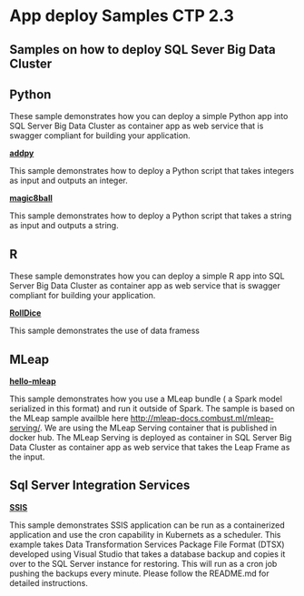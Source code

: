 # App deploy Samples CTP 2.3
## Samples on how to deploy SQL Sever Big Data Cluster


## Python 
These sample demonstrates how you can deploy a simple Python app into SQL Server Big Data Cluster as container app as web service that is swagger compliant for building your application.

__[addpy](addpy/)__

This sample demonstrates how to deploy a Python script that takes integers as input and outputs an integer.

__[magic8ball](magic8ball/)__

This sample demonstrates how to deploy a Python script that takes a string as input and outputs a string.



## R 
These sample demonstrates how you can deploy a simple R app into SQL Server Big Data Cluster as container app as web service that is swagger compliant for building your application. 

__[RollDice](RollDice/)__

This sample demonstrates the use of data framess

## MLeap 
__[hello-mleap](hello-mleap/)__

This sample demonstrates how you use a MLeap bundle ( a Spark model serialized in this format) and run it outside of Spark. The sample is based on the MLeap sample availble here http://mleap-docs.combust.ml/mleap-serving/. We are using the MLeap Serving container that is published in docker hub. The MLeap Serving is deployed as container in SQL Server Big Data Cluster as container app as web service that takes the Leap Frame as the input.  


## Sql Server Integration Services 
__[SSIS](SSIS/)__

This sample demonstrates SSIS application can be run as a containerized application and use the cron capability in Kubernets as a scheduler. This example takes Data Transformation Services Package File Format (DTSX) developed using Visual Studio that takes a database backup and copies it over to the SQL Server instance for restoring. This will run as a cron job pushing the backups every minute. Please follow the README.md for detailed instructions. 
